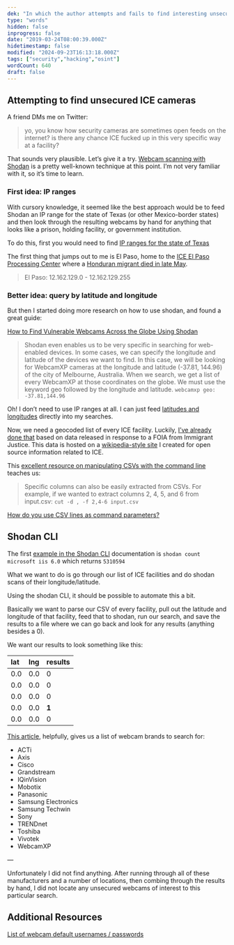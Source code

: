 ```yaml
---
dek: "In which the author attempts and fails to find interesting unsecured webcams near known ICE facilities"
type: "words"
hidden: false
inprogress: false
date: "2019-03-24T08:00:39.000Z"
hidetimestamp: false
modified: "2024-09-23T16:13:18.000Z"
tags: ["security","hacking","osint"]
wordCount: 640
draft: false
---
```

## Attempting to find unsecured ICE cameras

A friend DMs me on Twitter:

>yo, you know how security cameras are sometimes open feeds on the internet?
>is there any chance ICE fucked up in this very specific way at a facility?

That sounds very plausible. Let’s give it a try. [Webcam scanning with Shodan](https://www.vice.com/en_us/article/59vm4x/tool-exposed-cameras-map-shodan-python-github) is a pretty well-known technique at this point. I’m not very familiar with it, so it’s time to learn.

### First idea: IP ranges

With cursory knowledge, it seemed like the best approach would be to feed Shodan an IP range for the state of Texas (or other Mexico-border states) and then look through the resulting webcams by hand for anything that looks like a prison, holding facility, or government institution.

To do this, first you would need to find [IP ranges for the state of Texas](https://www.xmyip.com/ip-addresses/united--states/texas)

The first thing that jumps out to me is El Paso, home to the [ICE El Paso Processing Center](https://www.ice.gov/detention-facility/el-paso-processing-center) where a [Honduran migrant died in late May](https://www.nbcnews.com/news/latino/honduran-man-dies-ice-custody-texas-facility-n1025526).

>El Paso: 12.162.129.0 - 12.162.129.255

### Better idea: query by latitude and longitude

But then I started doing more research on how to use shodan, and found a great guide:

[How to Find Vulnerable Webcams Across the Globe Using Shodan](https://null-byte.wonderhowto.com/how-to/hack-like-pro-find-vulnerable-webcams-across-globe-using-shodan-0154830/)

>Shodan even enables us to be very specific in searching for web-enabled devices. In some cases, we can specify the longitude and latitude of the devices we want to find.
>In this case, we will be looking for WebcamXP cameras at the longitude and latitude (-37.81, 144.96) of the city of Melbourne, Australia. When we search, we get a list of every WebcamXP at those coordinates on the globe. We must use the keyword geo followed by the longitude and latitude.
>`webcamxp geo: -37.81,144.96`

Oh! I don’t need to use IP ranges at all. I can just feed [latitudes and longitudes](https://en.wikipedia.org/wiki/Geo-fence) directly into my searches.

Now, we need a geocoded list of every ICE facility. Luckily, [I’ve already done that](https://trackingice.com/wiki/List_of_holding_facilities) based on data released in response to a FOIA from Immigrant Justice. This data is hosted on a [wikipedia-style site](https://trackingice.com) I created for open source information related to ICE.

This [excellent resource on manipulating CSVs with the command line](https://bconnelly.net/posts/working_with_csvs_on_the_command_line/) teaches us:

>Specific columns can also be easily extracted from CSVs. For example, if we wanted to extract columns 2, 4, 5, and 6 from input.csv:
>`cut -d , -f 2,4-6 input.csv`

[How do you use CSV lines as command parameters?](https://unix.stackexchange.com/questions/41598/using-csv-line-as-command-parameters)

## Shodan CLI

The first [example in the Shodan CLI](https://cli.shodan.io/) documentation is `shodan count microsoft iis 6.0` which returns `5310594`

What we want to do is go through our list of ICE facilities and do shodan scans of their longitude/latitude.

Using the shodan CLI, it should be possible to automate this a bit.

Basically we want to parse our CSV of every facility, pull out the latitude and longitude of that facility, feed that to shodan, run our search, and save the results to a file where we can go back and look for any results (anything besides a 0).

We want our results to look something like this:

| lat | lng | results |
| :-- | :-- | :------ |
| 0.0 | 0.0 | 0       |
| 0.0 | 0.0 | 0       |
| 0.0 | 0.0 | 0       |
| 0.0 | 0.0 | **1**   |
| 0.0 | 0.0 | 0       |

[This article](https://null-byte.wonderhowto.com/how-to/hack-like-pro-find-vulnerable-webcams-across-globe-using-shodan-0154830/), helpfully, gives us a list of webcam brands to search for:

- ACTi
- Axis
- Cisco
- Grandstream
- IQinVision
- Mobotix
- Panasonic
- Samsung Electronics
- Samsung Techwin
- Sony
- TRENDnet
- Toshiba
- Vivotek
- WebcamXP

—

Unfortunately I did not find anything. After running through all of these manufacturers and a number of locations, then combing through the results by hand, I did not locate any unsecured webcams of interest to this particular search.

## Additional Resources

[List of webcam default usernames / passwords](https://www.a1securitycameras.com/technical-support/default-username-passwords-ip-addresses-for-surveillance-cameras/)
